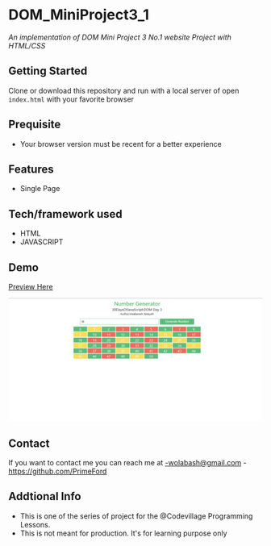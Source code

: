 # DOM_MiniProject3_1

_An implementation of DOM Mini Project 3 No.1 website Project with HTML/CSS_

## Getting Started

Clone or download this repository and run with a local server of open `index.html` with your favorite browser

## Prequisite

- Your browser version must be recent for a better experience

## Features

- Single Page

## Tech/framework used

- HTML
- JAVASCRIPT

## Demo

[Preview Here](https://rawcdn.githack.com/PrimeFord/DOM_MiniProject2_2/050693cbdb3ded6d46102dedbccc1198917bdb05/index.html)

![screenshot](./media/snip.png)

## Contact

If you want to contact me you can reach me at
-wolabash@gmail.com -https://github.com/PrimeFord

## Addtional Info

- This is one of the series of project for the @Codevillage Programming Lessons.
- This is not meant for production. It's for learning purpose only

